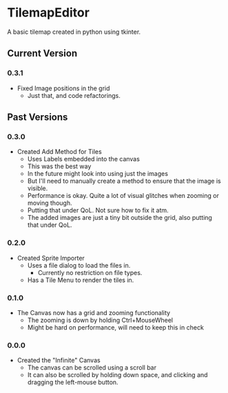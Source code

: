# TilemapEditor
A basic tilemap created in python using tkinter.

## Current Version
### 0.3.1
- Fixed Image positions in the grid
    - Just that, and code refactorings.

## Past Versions
### 0.3.0
- Created Add Method for Tiles
    - Uses Labels embedded into the canvas
    - This was the best way
    - In the future might look into using just the images
    - But I'll need to manually create a method to ensure that the image is visible.
    - Performance is okay. Quite a lot of visual glitches when zooming or moving though.
    - Putting that under QoL. Not sure how to fix it atm.
    - The added images are just a tiny bit outside the grid, also putting that under QoL.
 
### 0.2.0
- Created Sprite Importer
    - Uses a file dialog to load the files in.
        - Currently no restriction on file types.
    - Has a Tile Menu to render the tiles in. 
    
### 0.1.0
- The Canvas now has a grid and zooming functionality
    - The zooming is down by holding Ctrl+MouseWheel
    - Might be hard on performance, will need to keep this in check

### 0.0.0
- Created the "Infinite" Canvas
    - The canvas can be scrolled using a scroll bar
    - It can also be scrolled by holding down space, and clicking and dragging the left-mouse button.


